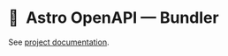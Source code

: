 # 🚀  Astro OpenAPI — Bundler

See [project documentation](https://github.com/JulianCataldo/astro-openapi/README.md).

